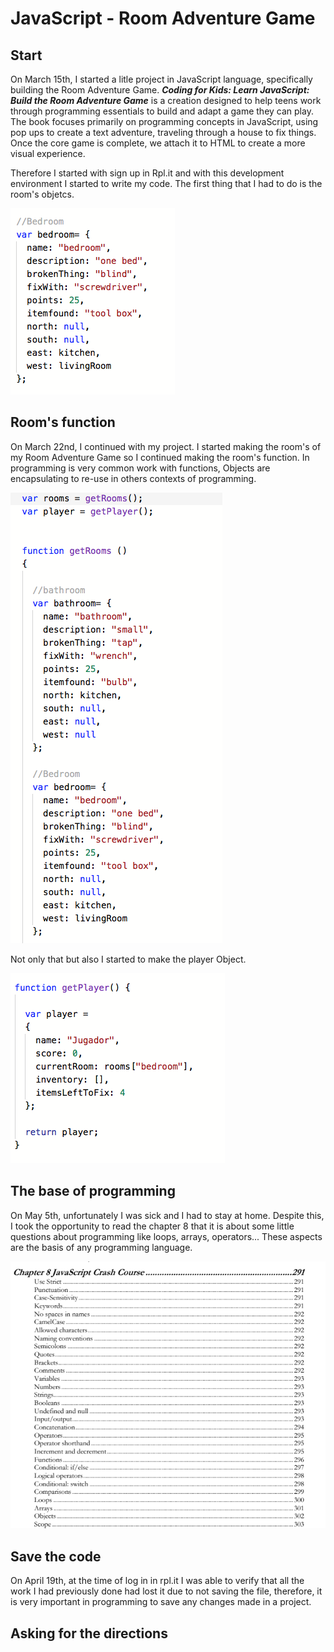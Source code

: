 # JavaScript - Room Adventure Game


## Start

On March 15th, I started a litle project in JavaScript language, specifically building the Room Adventure Game. 
***Coding for Kids: Learn JavaScript: Build the Room Adventure Game*** is a creation designed to help teens work through 
programming essentials to build and adapt a game they can play. The book focuses primarily on programming concepts in 
JavaScript, using pop ups to create a text adventure, traveling through a house to fix things. Once the core game is 
complete, we attach it to HTML to create a more visual experience.

Therefore I started with sign up in Rpl.it and with this development environment I started to write my code. The first 
thing that I had to do is the room's objetcs.


![](images/objects.png)


## Room's function

On March 22nd, I continued with my project. I started making the room's of my Room Adventure Game so I continued making 
the room's function. In programming is very common work with functions, Objects are encapsulating to re-use in others 
contexts of programming.


![](images/rooms.png)


Not only that but also I started to make the player Object.

![](images/player.png)

## The base of programming

On May 5th, unfortunately I was sick and I had to stay at home. Despite this, I took the opportunity to read the chapter 8
that it is about some little questions about programming like loops, arrays, operators... These aspects are the basis of 
any programming language.

![](images/base.png)


## Save the code 

On April 19th, at the time of log in in rpl.it I was able to verify that all the work I had previously done had lost it 
due to not saving the file, therefore, it is very important in programming to save any changes made in a project.

## Asking for the directions
